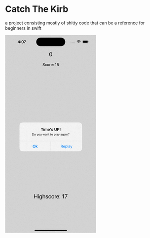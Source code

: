 #  Catch The Kirb

a project consisting mostly of shitty code that can be a reference for beginners in swift

![](game.gif)
